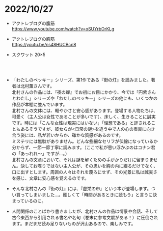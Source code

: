 # 2022/10/27
- アクトレブログの腹筋  
https://www.youtube.com/watch?v=oSUYrbOrKLg
 
- アクトレブログの胸筋  
 https://youtu.be/ns48HUCBcn8
  
- スクワット 20×5
  
<br>

<br>

- 「わたしのベッキー」シリーズ、第1作である『街の灯』を読みました。著者は北村薫さんです。  
  北村さんの作品には、『夜の蝉』でお初にお目にかかり、今では「円紫さんとわたし」シリーズや「わたしのベッキー」シリーズの他にも、いくつかの作品が本棚に並んでいます。  
  北村さんの文体には、軽やかさと安心感があります。登場する人物たちは、可愛く（主人公は女性であることが多いです）、床しく、生きることに誠実です。時には「こんな女性は現実にはいない」「理想である」と評されることもあるそうですが、彼女らが<日常の謎>を追う中で人の心の表裏に向き合う姿には、私が若いからか、確かな質感があるのです。  
  ミステリには無駄がありません。どんな些細なセリフが伏線になっているか分からず、一節一節丁寧に読みます。（ここで私が思い浮かぶのはコナン君の「あっれれ～」ですが...。）  
  北村さんの文章において、それは謎を解くための手がかりだけに留まりません。決してお喋りではない主人公が、その思いを胸の内に綴るだけでなく、口に出すとします。周囲の人々はそれを蔑ろにせず、その光景に私は誠実さを感じ、文章に安心感を覚えるのです。

- そんな北村さんの『街の灯』には、『虚栄の市』という本が登場します。つい買ってしまいました...。難しくて「時間があるときに読もう」と言うに決まっているのに。<br>
  
- 人間関係のことばかり書きましたが、北村さんの作品は情景や会話、そして古今東西から引用される書名や名句（巻末に参考文献がある！）に圧倒されます。まだまだ読み足りないものが沢山あるので、楽しみです。

  
